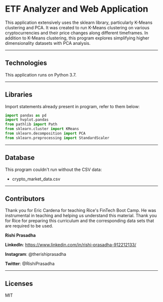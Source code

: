 # ETF Analyzer and Web Application

This application extensively uses the sklearn library, particularly K-Means clustering and PCA. It was created to run K-Means clustering on various cryptocurrencies and their price changes along different timeframes. In addition to K-Means clustering, this program explores simplifying higher dimensionality datasets with PCA analysis. 

---

## Technologies 

This application runs on Python 3.7. 

---

## Libraries

Import statements already present in program, refer to them below:

```python
import pandas as pd
import hvplot.pandas
from pathlib import Path
from sklearn.cluster import KMeans
from sklearn.decomposition import PCA
from sklearn.preprocessing import StandardScaler
```

---

## Database

This program couldn't run without the CSV data:

* crypto_market_data.csv

---

## Contributors

Thank you for Eric Cardena for teaching Rice's FinTech Boot Camp. He was instrumental in teaching and helping us understand this material. Thank you for Rice for preparing this curriculum and the corresponding data sets that are required to be used. 

**Rishi Prasadha**

**LinkedIn**: https://www.linkedin.com/in/rishi-prasadha-912212133/

**Instagram**: @therishiprasadha

**Twitter**: @RishiPrasadha

---

## Licenses 

MIT